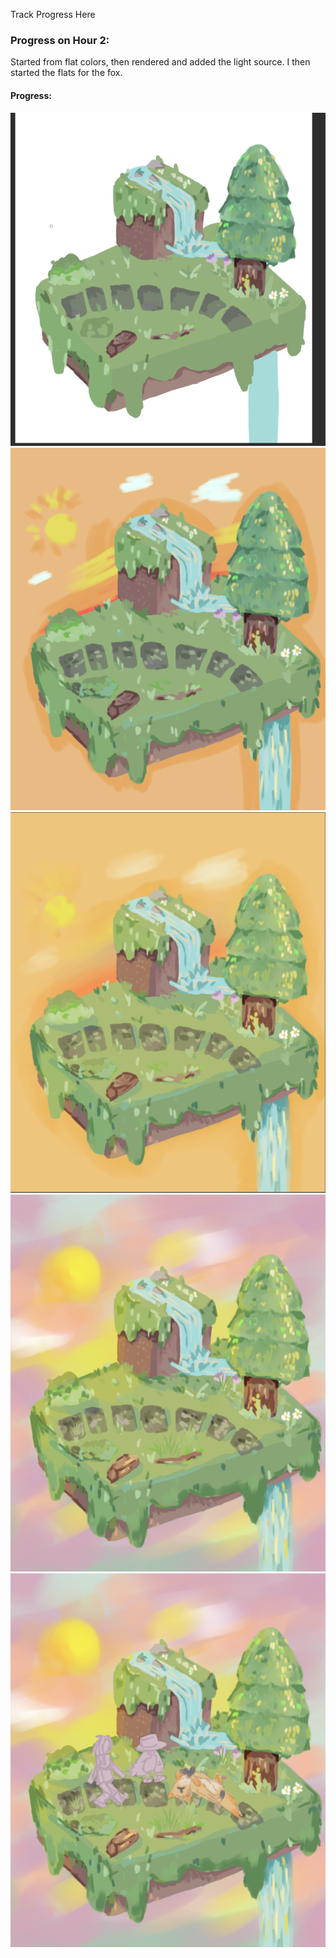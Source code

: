 Track Progress Here

### Progress on Hour 2:

Started from flat colors, then rendered and added the light source. I then started the flats for the fox.

#### Progress:

![alt text](image-1.png)
![alt text](image-2.png)
![alt text](image-3.png)
![alt text](image-4.png)
![alt text](image-5.png)